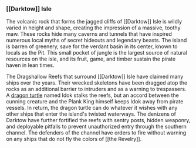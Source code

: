 ### [[Darktow]] Isle

The volcanic rock that forms the jagged cliffs of [[Darktow]] Isle is wildly varied in height and shape, creating the impression of a massive, toothy maw. These rocks hide many caverns and tunnels that have inspired numerous local myths of secret hideouts and legendary beasts. The island is barren of greenery, save for the verdant basin in its center, known to locals as the Pit. This small pocket of jungle is the largest source of natural resources on the isle, and its fruit, game, and timber sustain the pirate haven in lean times.

The Dragshallow Reefs that surround [[Darktow]] Isle have claimed many ships over the years. Their wrecked skeletons have been dragged atop the rocks as an additional barrier to intruders and as a warning to trespassers. A [dragon turtle](https://www.dndbeyond.com/monsters/dragon-turtle) named Idok stalks the reefs, but an accord between the cunning creature and the Plank King himself keeps Idok away from pirate vessels. In return, the dragon turtle can do whatever it wishes with any other ships that enter the island's twisted waterways. The denizens of Darktow have further fortified the reefs with sentry posts, hidden weaponry, and deployable pitfalls to prevent unauthorized entry through the southern channel. The defenders of the channel have orders to fire without warning on any ships that do not fly the colors of [[the Revelry]].